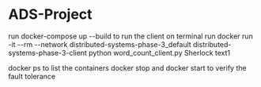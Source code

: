 # ADS-Project
run docker-compose up --build
to run the client on terminal run 
docker run -it --rm --network distributed-systems-phase-3_default distributed-systems-phase-3-client python word_count_client.py Sherlock text1

docker ps to list the containers
docker stop and docker start to verify the fault tolerance
